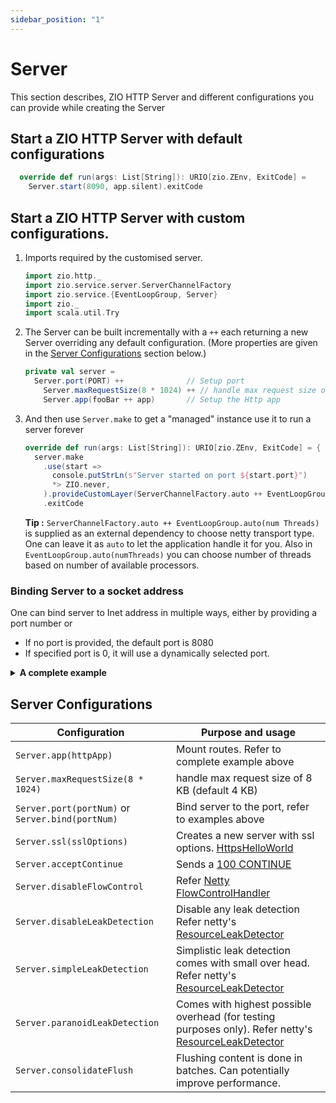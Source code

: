 ```yaml
---
sidebar_position: "1"
---
```

# Server

This section describes, ZIO HTTP Server and different configurations you can provide while creating the Server 

## Start a ZIO HTTP Server with default configurations
```scala
  override def run(args: List[String]): URIO[zio.ZEnv, ExitCode] =
    Server.start(8090, app.silent).exitCode
```
## Start a ZIO HTTP Server with custom configurations.
1. Imports required by the customised server. 
    ```scala
    import zio.http._
    import zio.service.server.ServerChannelFactory
    import zio.service.{EventLoopGroup, Server}
    import zio._
    import scala.util.Try
    ```
2. The Server can be built incrementally with a `++` each returning a new Server overriding any default configuration. (More properties are given in the [Server Configurations](#server-configurations) section below.)
    ```scala
    private val server =
      Server.port(PORT) ++              // Setup port
        Server.maxRequestSize(8 * 1024) ++ // handle max request size of 8 KB (default 4 KB)
        Server.app(fooBar ++ app)       // Setup the Http app
    ```
3. And then use ```Server.make``` to get a "managed" instance use it to run a server forever
    ```scala
    override def run(args: List[String]): URIO[zio.ZEnv, ExitCode] = {
      server.make
        .use(start =>
          console.putStrLn(s"Server started on port ${start.port}")
          *> ZIO.never,
        ).provideCustomLayer(ServerChannelFactory.auto ++ EventLoopGroup.auto(2))
        .exitCode
    ```
   **Tip :** `ServerChannelFactory.auto ++ EventLoopGroup.auto(num Threads)` is supplied as an external dependency to choose netty transport type. One can leave it as `auto` to let the application handle it for you. 
   Also in `EventLoopGroup.auto(numThreads)` you can choose number of threads based on number of available processors. 

### Binding Server to a socket address
One can bind server to Inet address in multiple ways, either by providing a port number or 
- If no port is provided, the default port is 8080
- If specified port is 0, it will use a dynamically selected port.

<details>
<summary><b>A complete example </b></summary>

- Example below shows how the server can be started in forever mode to serve HTTP requests:

```scala
import zio.http._
import zio.service._
import zio.service.server.ServerChannelFactory
import zio._

import scala.util.Try

object HelloWorldAdvanced extends App {
  // Set a port
  private val PORT = 8090

  private val fooBar: HttpApp[Any, Nothing] = Http.collect[Request] {
    case Method.GET -> !! / "foo" => Response.text("bar")
    case Method.GET -> !! / "bar" => Response.text("foo")
  }

  private val app = Http.collectM[Request] {
    case Method.GET -> !! / "random" => random.nextString(10).map(Response.text)
    case Method.GET -> !! / "utc"    => clock.currentDateTime.map(s => Response.text(s.toString))
  }

  private val server =
    Server.port(PORT) ++              // Setup port
            Server.paranoidLeakDetection ++ // Paranoid leak detection (affects performance)
            Server.app(fooBar +++ app)      // Setup the Http app

  override def run(args: List[String]): URIO[zio.ZEnv, ExitCode] = {
    // Configure thread count using CLI
    val nThreads: Int = args.headOption.flatMap(x => Try(x.toInt).toOption).getOrElse(0)

    // Create a new server
    server.make
            .use(_ =>
              // Waiting for the server to start
              console.putStrLn(s"Server started on port $PORT")

                      // Ensures the server doesn't die after printing
                      *> ZIO.never,
            )
            .provideCustomLayer(ServerChannelFactory.auto ++ EventLoopGroup.auto(nThreads))
            .exitCode
  }
}
 ```
</details>

## Server Configurations

| **Configuration**              | **Purpose and usage**          |
| -----------                    | -----------                    |
| `Server.app(httpApp)`          | Mount routes. Refer to complete example above                               |
| `Server.maxRequestSize(8 * 1024)`          | handle max request size of 8 KB (default 4 KB)                               |
| `Server.port(portNum)` or `Server.bind(portNum)`       | Bind server to the port, refer to examples above                               |
| `Server.ssl(sslOptions)`       | Creates a new server with ssl options. [HttpsHelloWorld](https://github.com/zio/zio-http/blob/main/example/src/main/scala/example/HttpsHelloWorld.scala)                               |
| `Server.acceptContinue`        | Sends a [100 CONTINUE](https://www.w3.org/Protocols/rfc2616/rfc2616-sec8.html#sec8.2.3)                              |
| `Server.disableFlowControl`    | Refer [Netty FlowControlHandler](https://netty.io/4.1/api/io/netty/handler/flow/FlowControlHandler.html)                               |
| `Server.disableLeakDetection`  | Disable any leak detection Refer netty's [ResourceLeakDetector](https://netty.io/4.0/api/io/netty/util/ResourceLeakDetector.Level.html)                               |
| `Server.simpleLeakDetection`   | Simplistic leak detection comes with small over head. Refer netty's [ResourceLeakDetector](https://netty.io/4.0/api/io/netty/util/ResourceLeakDetector.Level.html)                               |
| `Server.paranoidLeakDetection` | Comes with highest possible overhead (for testing purposes only). Refer netty's [ResourceLeakDetector](https://netty.io/4.0/api/io/netty/util/ResourceLeakDetector.Level.html)                              |
| `Server.consolidateFlush`      | Flushing content is done in batches. Can potentially improve performance.                               |
